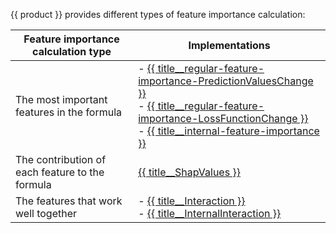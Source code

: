 
{{ product }} provides different types of feature importance calculation:

| Feature importance calculation type | Implementations|
|-------------------------------------|----------------|
|The most important features in the formula| - [{{ title__regular-feature-importance-PredictionValuesChange }}](../../../concepts/fstr.md#regular-feature-importance) <br> - [{{ title__regular-feature-importance-LossFunctionChange }}](../../../concepts/fstr.md#regular-feature-importances__lossfunctionchange) <br> - [{{ title__internal-feature-importance }}](../../../concepts/fstr.md#internal-feature-importance)|
|The contribution of each feature to the formula| [{{ title__ShapValues }}](../../../concepts/shap-values.md)|
|The features that work well together| - [{{ title__Interaction }}](../../../concepts/feature-interaction.md#feature-interaction-strength)<br>- [{{ title__InternalInteraction }}](../../../concepts/feature-interaction.md#internal-feature-interaction-strength)|
